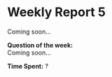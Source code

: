 # Weekly Report 5
Coming soon...  
  
**Question of the week:**  
Coming soon...

**Time Spent:** ?
